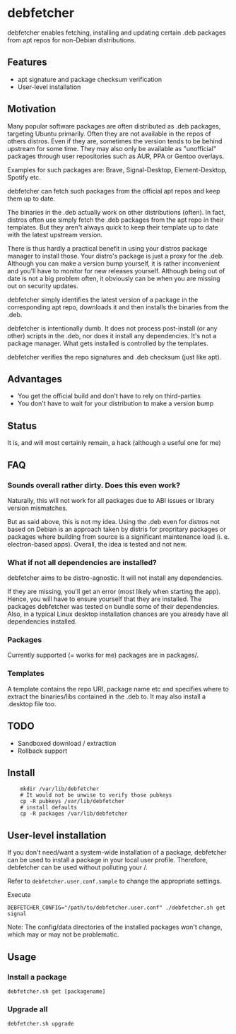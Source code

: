 # debfetcher
debfetcher enables fetching, installing and updating certain .deb packages from apt repos for non-Debian
distributions.

## Features
 - apt signature and package checksum verification
 - User-level installation

## Motivation
Many popular software packages are often distributed as .deb packages, targeting Ubuntu primarily.
Often they are not available in the repos of others distros. Even if they are, sometimes the version tends to be behind upstream for some time. They may also only be available as "unofficial" packages through user repositories such as AUR, PPA or Gentoo overlays.

Examples for such packages are: Brave, Signal-Desktop, Element-Desktop, Spotify etc.

debfetcher can fetch such packages from the official apt repos and keep them up to date.

The binaries in the .deb actually work on other distributions (often). In fact, distros
often use simply fetch the .deb packages from the apt repo in their templates. But they aren't always
quick to keep their template up to date with the latest upstream version.

There is thus hardly a practical benefit in using your distros package manager to install those. Your distro's
package is just a proxy  for the .deb. Although you can make a version bump yourself,
it is rather inconvenient and you'll have to monitor for new releases yourself. Although being out
of date is not a big problem often, it obviously can be when you are missing out on security updates.

debfetcher simply identifies the latest version of a package in the corresponding apt repo, downloads it and then installs the binaries from the .deb.

debfetcher is intentionally dumb. It does not process post-install (or any other) scripts in the .deb, nor does it install any dependencies. It's not a package manager. What gets installed is controlled by the templates.

debfetcher verifies the repo signatures and .deb checksum (just like apt).


## Advantages
 - You get the official build and don't have to rely on third-parties
 - You don't have to wait for your distribution to make a version bump

## Status
It is, and will most certainly remain, a hack (although a useful one for me)

## FAQ

### Sounds overall rather dirty. Does this even work?
Naturally, this will not work for all packages due to ABI issues or library version mismatches.

But as said above, this is not my idea.  Using the .deb even for distros not based on Debian is an approach taken by distris for propritary packages or packages where building from source is a significant maintenance load (i. e. electron-based apps). Overall, the idea is tested and not new.


### What if not all dependencies are installed?
debfetcher aims to be distro-agnostic.  It will not install any dependencies.

If they are missing, you'll get an error (most likely when starting the app).
Hence, you will have to ensure yourself that they are installed. The packages debfetcher was tested on bundle some
of their dependencies. Also, in a typical Linux desktop installation chances are you already have all dependencies installed.


### Packages
Currently supported (= works for me) packages are in packages/.

### Templates
A template contains the repo URI, package name etc and specifies where to extract the binaries/libs contained in the .deb to. It may also install a .desktop file too.

## TODO
  - Sandboxed download / extraction
  - Rollback support

## Install
```
    mkdir /var/lib/debfetcher
    # It would not be unwise to verify those pubkeys
    cp -R pubkeys /var/lib/debfetcher
    # install defaults
    cp -R packages /var/lib/debfetcher
```

## User-level installation
If you don't need/want a system-wide installation of a package, debfetcher can be used to install a package in your local user profile. Therefore, debfetcher can be used without polluting your /.

Refer to `debfetcher.user.conf.sample` to change the appropriate settings.

Execute
```
DEBFETCHER_CONFIG="/path/to/debfetcher.user.conf" ./debfetcher.sh get signal
```

Note: The config/data directories of the installed packages won't change, which may or may not be
problematic.

## Usage
### Install a package
```
debfetcher.sh get [packagename]
```

### Upgrade all
```
debfetcher.sh upgrade
```






